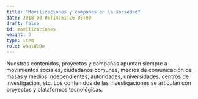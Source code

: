 ```yaml
---
title: "Movilizaciones y campañas en la sociedad"
date: 2018-03-06T14:51:26-03:00
draft: false
id: movilizaciones
weight: 3
type: item
role: whatWeDo
---
```


Nuestros contenidos, proyectos y campañas apuntan siempre a movimientos sociales, ciudadanos comunes, medios de comunicación de masas y medios independientes, autoridades, universidades, centros de investigación, etc. Los contenidos de las investigaciones se articulan con proyectos y plataformas tecnológicas.
